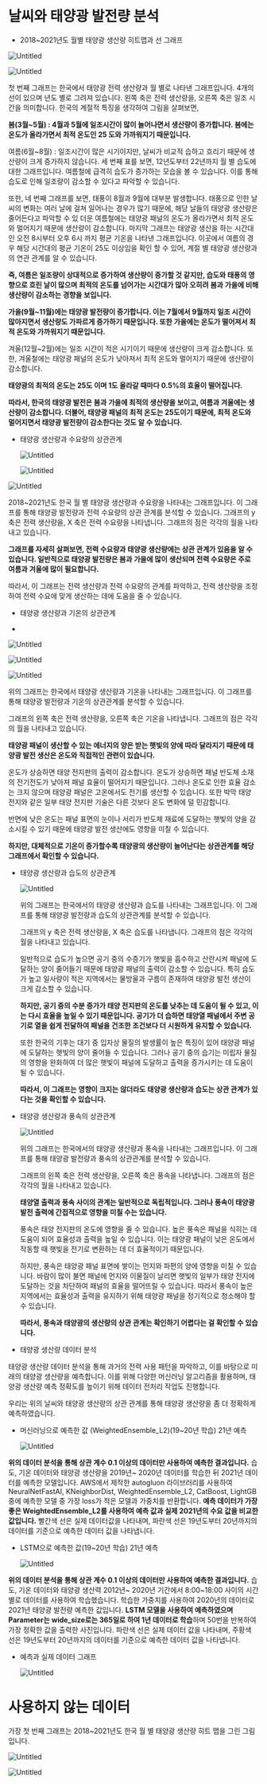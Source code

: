 # 날씨와 태양광 발전량 분석

- 2018~2021년도 월별 태양광 생산량 히트맵과  선 그래프

![Untitled](Untitled.png)

![Untitled](%E1%84%82%E1%85%A1%E1%86%AF%E1%84%8A%E1%85%B5%E1%84%8B%E1%85%AA%20%E1%84%90%E1%85%A2%E1%84%8B%E1%85%A3%E1%86%BC%E1%84%80%E1%85%AA%E1%86%BC%20%E1%84%87%E1%85%A1%E1%86%AF%E1%84%8C%E1%85%A5%E1%86%AB%E1%84%85%E1%85%A3%E1%86%BC%20%E1%84%87%E1%85%AE%E1%86%AB%E1%84%89%E1%85%A5%E1%86%A8%20b0a128532c09479f93152b79ddc4e80c/Untitled.png)

 첫 번째 그래프는 한국에서 태양광 전력 생산량과 월 별로 나타낸 그래프입니다. 4개의 선이 있으며 년도 별로 그려져 있습니다. 왼쪽 축은 전력 생산량을, 오른쪽 축은 일조 시간을 의미합니다. 한국의 계절적 특징을 생각하여 그림을 살펴보면, 

**봄(3월~5월) : 4월과 5월에 일조시간이 많이 늘어나면서 생산량이 증가합니다. 봄에는 온도가 올라가면서 최적 온도인 25 도와 가까워지기 때문입니다.**

여름(6월~8월) : 일조시간이 많은 시기이지만, 날씨가 비교적 습하고 흐리기 때문에 생산량이 크게 증가하지 않습니다.  세 번째 표를 보면,  12년도부터 22년까지 월 별 습도에 대한 그래프입니다.  여름철에 급격히 습도가 증가하는 모습을 볼 수 있습니다.  이를 통해 습도로 인해 일조량이 감소할 수 있다고 파악할 수 있습니다.

 또한, 네 번째 그래프를 보면, 태풍이 8월과 9월에 대부분 발생합니다. 태풍으로 인한 날씨의 변화는 여러 날에 걸쳐 일어나는 경우가 많기 때문에, 해당 날들의 태양광 생산량은 줄어든다고 파악할 수 있 더운 여름철에는 태양광 패널의 온도가 올라가면서 최적 온도와 멀어지기 때문에 생산량이 감소합니다. 마지막 그래프는 태양광 생산을 하는 시간대인 오전 8시부터 오후 6시 까지 평균 기온을 나타낸 그래프입니다. 이곳에서 여름의 경우 해당 시간대의 평균 기온이 25도 이상임을 확인 할 수 있어, 계절 별 태양광 생산량과의 연관 관계를 알 수 있습니다.

**즉, 여름은 일조량이 상대적으로 증가하여 생산량이 증가할 것 같지만, 습도와 태풍의 영향으로 흐린 날이 많으며 최적의 온도를 넘어가는 시간대가 많아 오히려  봄과 가을에 비해 생산량이 감소하는 경향을 보입니다.**

**가을(9월~11월)에는 태양광 발전량이 증가합니다. 이는 7월에서 9월까지 일조 시간이 많아지면서 생산량도 가파르게 증가하기 때문입니다. 또한 가을에는 온도가 떨어져서 최적 온도와 가까워지기 때문입니다.**

겨울(12월~2월)에는 일조 시간이 적은 시기이기 때문에 생산량이 크게 감소합니다.  또한, 겨울철에는 태양광 패널의 온도가 낮아져서 최적 온도와 멀어지기 때문에 생산량이 감소합니다. 

**태양광의 최적의 온도는 25도 이며 1도 올라갈 때마다 0.5%의 효율이 떨어집니다.**

**따라서, 한국의 태양광 발전은 봄과 가을에 최적의 생산량을 보이고, 여름과 겨울에는 생산량이 감소합니다. 더불어, 태양광 패널의 최적 온도는 25도이기 때문에, 최적 온도와 멀어지면서 태양광 발전량이 감소한다는 것도 알 수 있습니다.**

- 태양광 생산량과 수요량의 상관관계
    
    
    ![Untitled](%E1%84%82%E1%85%A1%E1%86%AF%E1%84%8A%E1%85%B5%E1%84%8B%E1%85%AA%20%E1%84%89%E1%85%AE%E1%84%8B%E1%85%AD%E1%84%85%E1%85%A3%E1%86%BC%20%E1%84%83%E1%85%A6%E1%84%8B%E1%85%B5%E1%84%90%E1%85%A5%E1%84%8B%E1%85%B4%20%E1%84%87%E1%85%AE%E1%86%AB%E1%84%89%E1%85%A5%E1%86%A8%20248b177fa2d844adaadd661f4e7445b5/Untitled.png)
    
    ![Untitled](Untitled.png)
    

![Untitled](%E1%84%82%E1%85%A1%E1%86%AF%E1%84%8A%E1%85%B5%E1%84%8B%E1%85%AA%20%E1%84%90%E1%85%A2%E1%84%8B%E1%85%A3%E1%86%BC%E1%84%80%E1%85%AA%E1%86%BC%20%E1%84%87%E1%85%A1%E1%86%AF%E1%84%8C%E1%85%A5%E1%86%AB%E1%84%85%E1%85%A3%E1%86%BC%20%E1%84%87%E1%85%AE%E1%86%AB%E1%84%89%E1%85%A5%E1%86%A8%20b0a128532c09479f93152b79ddc4e80c/Untitled%201.png)

2018~2021년도 한국 월 별 태양광 생산량과 수요량을 나타내는 그래프입니다. 이 그래프를 통해 태양광 발전량과 전력 수요량의 상관 관계를 분석할 수 있습니다. 그래프의 y 축은 전력 생산량을, X 축은 전력 수요량을 나타냅니다. 그래프의 점은 각각의 월을 나타내고 있습니다.

**그래프를 자세히 살펴보면, 전력 수요량과 태양광 생산량에는 상관 관계가 있음을 알 수 있습니다. 일반적으로 태양광 발전량은 봄과 가을에 많이 생산되며 전력 수요량은 주로  여름과 겨울에 많이 필요합니다.** 

따라서, 이 그래프는 전력 생산량과 전력 수요량의 관계를 파악하고, 전력 생산량을 조정하여 전력 수요에 맞게 생산하는 데에 도움을 줄 수 있습니다.

- 태양광 생산량과 기온의 상관관계
    
    
- 

![Untitled](%E1%84%82%E1%85%A1%E1%86%AF%E1%84%8A%E1%85%B5%E1%84%8B%E1%85%AA%20%E1%84%90%E1%85%A2%E1%84%8B%E1%85%A3%E1%86%BC%E1%84%80%E1%85%AA%E1%86%BC%20%E1%84%87%E1%85%A1%E1%86%AF%E1%84%8C%E1%85%A5%E1%86%AB%E1%84%85%E1%85%A3%E1%86%BC%20%E1%84%87%E1%85%AE%E1%86%AB%E1%84%89%E1%85%A5%E1%86%A8%20b0a128532c09479f93152b79ddc4e80c/Untitled%202.png)

![Untitled](%E1%84%82%E1%85%A1%E1%86%AF%E1%84%8A%E1%85%B5%E1%84%8B%E1%85%AA%20%E1%84%90%E1%85%A2%E1%84%8B%E1%85%A3%E1%86%BC%E1%84%80%E1%85%AA%E1%86%BC%20%E1%84%87%E1%85%A1%E1%86%AF%E1%84%8C%E1%85%A5%E1%86%AB%E1%84%85%E1%85%A3%E1%86%BC%20%E1%84%87%E1%85%AE%E1%86%AB%E1%84%89%E1%85%A5%E1%86%A8%20b0a128532c09479f93152b79ddc4e80c/Untitled%203.png)

![Untitled](%E1%84%82%E1%85%A1%E1%86%AF%E1%84%8A%E1%85%B5%E1%84%8B%E1%85%AA%20%E1%84%90%E1%85%A2%E1%84%8B%E1%85%A3%E1%86%BC%E1%84%80%E1%85%AA%E1%86%BC%20%E1%84%87%E1%85%A1%E1%86%AF%E1%84%8C%E1%85%A5%E1%86%AB%E1%84%85%E1%85%A3%E1%86%BC%20%E1%84%87%E1%85%AE%E1%86%AB%E1%84%89%E1%85%A5%E1%86%A8%20b0a128532c09479f93152b79ddc4e80c/Untitled%204.png)

위의 그래프는 한국에서 태양광 생산량과 기온을 나타내는 그래프입니다. 이 그래프를 통해 태양광 발전량과 기온의 상관관계를 분석할 수 있습니다.

그래프의 왼쪽 축은 전력 생산량을, 오른쪽 축은 기온을 나타냅니다. 그래프의 점은 각각의 월을 나타내고 있습니다.

**태양광 패널이 생산할 수 있는 에너지의 양은 받는 햇빛의 양에 따라 달라지기 때문에 태양광 발전 생산은 온도와 직접적인 관련이 있습니다.**

온도가 상승하면 태양 전지판의 출력이 감소합니다. 온도가 상승하면 패널 반도체 소재의 전기전도가 낮아져 패널 효율이 떨어지기 때문입니다. 그러나 온도로 인한 효율 감소는 크지 않으며 태양광 패널은 고온에서도 전기를 생산할 수 있습니다. 또한 박막 태양 전지와 같은 일부 태양 전지판 기술은 다른 것보다 온도 변화에 덜 민감합니다.

반면에 낮은 온도는 패널 표면의 눈이나 서리가 반도체 재료에 도달하는 햇빛의 양을 감소시킬 수 있기 때문에 태양광 발전 생산에도 영향을 미칠 수 있습니다.

**하지만, 대체적으로 기온이 증가할수록 태양광의 생산량이 늘어난다는 상관관계를 해당 그래프에서 확인할 수 있습니다.**

- 태양광 생산량과 습도의 상관관계
    
    ![Untitled](%E1%84%82%E1%85%A1%E1%86%AF%E1%84%8A%E1%85%B5%E1%84%8B%E1%85%AA%20%E1%84%90%E1%85%A2%E1%84%8B%E1%85%A3%E1%86%BC%E1%84%80%E1%85%AA%E1%86%BC%20%E1%84%87%E1%85%A1%E1%86%AF%E1%84%8C%E1%85%A5%E1%86%AB%E1%84%85%E1%85%A3%E1%86%BC%20%E1%84%87%E1%85%AE%E1%86%AB%E1%84%89%E1%85%A5%E1%86%A8%20b0a128532c09479f93152b79ddc4e80c/Untitled%205.png)
    
    위의 그래프는 한국에서의 태양광 생산량과 습도를 나타내는 그래프입니다. 이 그래프를 통해 태양광 발전량과 습도의 상관관계를 분석할 수 있습니다.
    
    그래프의 y 축은 전력 생산량을, X 축은 습도를 나타냅니다. 그래프의 점은 각각의 월을 나타내고 있습니다.
    
    일반적으로 습도가 높으면 공기 중의 수증기가 햇빛을 흡수하고 산란시켜 패널에 도달하는 양이 줄어들기 때문에 태양광 패널의 출력이 감소할 수 있습니다. 특히 습도가 높고 일사량이 적은 지역에서는 물방울과 구름이 존재하여 태양광 발전 생산이 크게 감소할 수 있습니다.
    
    **하지만, 공기 중의 수분 증가가 태양 전지판의 온도를 낮추는 데 도움이 될 수 있고, 이는 다시 효율을 높일 수 있기 때문입니다. 공기가 더 습하면 태양열 패널에서 주변 공기로 열을 쉽게 전달하여 패널을 건조한 조건보다 더 시원하게 유지할 수 있습니다.**
    
    또한 한국의 기후는 대기 중 입자상 물질의 발생률이 높은 특징이 있어 태양광 패널에 도달하는 햇빛의 양이 줄어들 수 있습니다. 그러나 공기 중의 습기는 미립자 물질의 영향을 완화하여 더 많은 햇빛이 패널에 도달하고 출력을 증가시키는 데 도움이 될 수 있습니다.
    
    **따라서, 이 그래프는 영향이 크지는 않더라도 태양광 생산량과 습도는 상관 관계가 있다는 것을 확인할 수 있습니다.**
    

- 태양광 생산량과 풍속의 상관관계
    
    ![Untitled](%E1%84%82%E1%85%A1%E1%86%AF%E1%84%8A%E1%85%B5%E1%84%8B%E1%85%AA%20%E1%84%90%E1%85%A2%E1%84%8B%E1%85%A3%E1%86%BC%E1%84%80%E1%85%AA%E1%86%BC%20%E1%84%87%E1%85%A1%E1%86%AF%E1%84%8C%E1%85%A5%E1%86%AB%E1%84%85%E1%85%A3%E1%86%BC%20%E1%84%87%E1%85%AE%E1%86%AB%E1%84%89%E1%85%A5%E1%86%A8%20b0a128532c09479f93152b79ddc4e80c/Untitled%206.png)
    
    위의 그래프는 한국에서의 태양광 생산량과 풍속을 나타내는 그래프입니다. 이 그래프를 통해 태양광 발전량과 풍속의 상관관계를 분석할 수 있습니다.
    
    그래프의 왼쪽 축은 전력 생산량을, 오른쪽 축은 풍속을 나타냅니다. 그래프의 점은 각각의 월을 나타내고 있습니다.
    
    **태양열 출력과 풍속 사이의 관계는 일반적으로 독립적입니다. 그러나 풍속이 태양광 발전 출력에 간접적으로 영향을 미칠 수는 있습니다.**
    
    풍속은 태양 전지판의 온도에 영향을 줄 수 있습니다. 높은 풍속은 패널을 식히는 데 도움이 되어 효율성과 출력을 높일 수 있습니다. 이는 태양광 패널이 낮은 온도에서 작동할 때 햇빛을 전기로 변환하는 데 더 효율적이기 때문입니다.
    
    하지만, 풍속은 태양광 패널 표면에 쌓이는 먼지와 파편의 양에 영향을 미칠 수 있습니다. 바람이 많이 불면 패널에 먼지와 이물질이 날리면 햇빛의 일부가 태양 전지에 도달하는 것을 차단하여 패널의 효율을 떨어뜨릴 수 있습니다. 따라서 풍속이 높은 지역에서는 효율성과 출력을 유지하기 위해 태양광 패널을 정기적으로 청소해야 할 수 있습니다.
    
    **따라서, 풍속과 태양광의 생산량의 상관 관계는 확인하기 어렵다는 걸 확인할 수 있습니다.**
    

- 태양광 생산량 데이터 분석
    
    

태양광 생산량 데이터 분석을 통해 과거의 전력 사용 패턴을 파악하고, 이를 바탕으로 미래의 태양광 생산량을 예측합니다. 이를 위해 다양한 머신러닝 알고리즘을 활용하며, 태양광 생산량 예측 정확도를 높이기 위해 데이터 전처리 작업도 진행합니다.

우리는 위의 날씨와 태양광 생산량의 상관 관계를 통해 태양광 생산량을 좀 더 정확하게 예측하였습니다.

- 머신러닝으로 예측한 값 (WeightedEnsemble_L2)(19~20년 학습) 21년 예측
    
    ![Untitled](%E1%84%82%E1%85%A1%E1%86%AF%E1%84%8A%E1%85%B5%E1%84%8B%E1%85%AA%20%E1%84%90%E1%85%A2%E1%84%8B%E1%85%A3%E1%86%BC%E1%84%80%E1%85%AA%E1%86%BC%20%E1%84%87%E1%85%A1%E1%86%AF%E1%84%8C%E1%85%A5%E1%86%AB%E1%84%85%E1%85%A3%E1%86%BC%20%E1%84%87%E1%85%AE%E1%86%AB%E1%84%89%E1%85%A5%E1%86%A8%20b0a128532c09479f93152b79ddc4e80c/Untitled%207.png)
    

**위의 데이터 분석을 통해 상관 계수 0.1 이상의 데이터만 사용하여 예측한 결과입니다.**  습도, 기온 데이터와 태양광 생산량을 2019년~ 2020년 데이터를 학습한 뒤 2021년 데이터를 예측한 모델입니다.  AWS에서 제작한 autogluon 라이브러리를 사용하여 NeuralNetFastAI, KNeighborDist, WeightedEnsemble_L2, CatBoost, LightGB 중에 예측한 모델 중 가장 loss가 적은 모델과 가중치를 반환합니다. **예측 데이터가 가장 좋은 WeightedEnsemble_L2를 사용하여 예측 값과 실제 2021년의 수요 값을 비교한 값입니다.** 빨간색 선은 실제 데이터값을 나타내며, 파란색 선은 19년도부터 20년까지의 데이터를 기준으로 예측한 데이터 값을 나타냅니다.

- LSTM으로 예측한 값(19~20년 학습) 21년 예측
    
    ![Untitled](%E1%84%82%E1%85%A1%E1%86%AF%E1%84%8A%E1%85%B5%E1%84%8B%E1%85%AA%20%E1%84%90%E1%85%A2%E1%84%8B%E1%85%A3%E1%86%BC%E1%84%80%E1%85%AA%E1%86%BC%20%E1%84%87%E1%85%A1%E1%86%AF%E1%84%8C%E1%85%A5%E1%86%AB%E1%84%85%E1%85%A3%E1%86%BC%20%E1%84%87%E1%85%AE%E1%86%AB%E1%84%89%E1%85%A5%E1%86%A8%20b0a128532c09479f93152b79ddc4e80c/Untitled%208.png)
    

**위의 데이터 분석을 통해 상관 계수 0.1 이상의 데이터만 사용하여 예측한 결과입니다.**  습도, 기온 데이터와 태양광 생산력 2012년~ 2020년 기간에서 8:00~18:00 사이의 시간 별로 데이터를 사용하여 학습했습니다. 학습한 가중치를 사용하여 2020년의 데이터로 2021년 태양광 발전량 예측한 값입니다. **LSTM 모델을 사용하여 예측하였으며 Parameter는 wide_size로는 365일로 하여 1년 데이터로 학습**하며 50번을 반복하여 가장 정확한 값을 출력한 사진입니다. 파란색 선은 실제 데이터 값을 나타내며, 주황색 선은 19년도부터 20년까지의 데이터를 기준으로 예측한 데이터 값을 나타냅니다.

- 예측과 실제 데이터 그래프
    
    ![Untitled](%E1%84%82%E1%85%A1%E1%86%AF%E1%84%8A%E1%85%B5%E1%84%8B%E1%85%AA%20%E1%84%90%E1%85%A2%E1%84%8B%E1%85%A3%E1%86%BC%E1%84%80%E1%85%AA%E1%86%BC%20%E1%84%87%E1%85%A1%E1%86%AF%E1%84%8C%E1%85%A5%E1%86%AB%E1%84%85%E1%85%A3%E1%86%BC%20%E1%84%87%E1%85%AE%E1%86%AB%E1%84%89%E1%85%A5%E1%86%A8%20b0a128532c09479f93152b79ddc4e80c/Untitled%209.png)
    

# 사용하지 않는 데이터

 가장 첫 번째 그래프는 2018~2021년도 한국 월 별 태양광 생산량 히트 맵을 그린 그림입니다. 

![Untitled](Untitled%201.png)

![Untitled](Untitled%2011.png)
